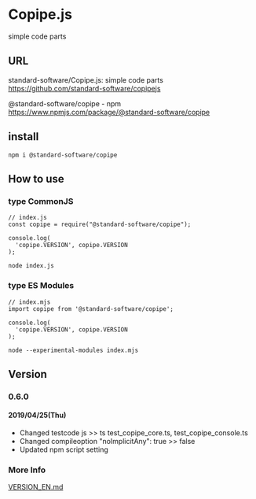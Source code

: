 # Copipe.js
simple code parts

## URL
standard-software/Copipe.js: simple code parts  
https://github.com/standard-software/copipejs

@standard-software/copipe - npm  
https://www.npmjs.com/package/@standard-software/copipe


## install
    npm i @standard-software/copipe

## How to use

### type CommonJS

```
// index.js
const copipe = require("@standard-software/copipe");

console.log(
  'copipe.VERSION', copipe.VERSION
);
```
    node index.js

### type ES Modules

```
// index.mjs
import copipe from '@standard-software/copipe';

console.log(
  'copipe.VERSION', copipe.VERSION
);
```
    node --experimental-modules index.mjs


## Version

### 0.6.0
#### 2019/04/25(Thu)
- Changed testcode js >> ts
  test_copipe_core.ts, test_copipe_console.ts
- Changed compileoption "noImplicitAny": true >> false
- Updated npm script setting

### More Info
[VERSION_EN.md](https://github.com/standard-software/copipejs/blob/master/VERSION_EN.md)
